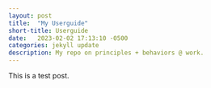 ```yaml
---
layout: post
title:  "My Userguide"
short-title: Userguide
date:   2023-02-02 17:13:10 -0500
categories: jekyll update
description: My repo on principles + behaviors @ work.
---
```

This is a test post.
